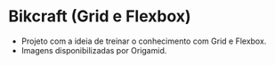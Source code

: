 # Bikcraft (Grid e Flexbox)

- Projeto com a ideia de treinar o conhecimento com Grid e Flexbox.
- Imagens disponibilizadas por Origamid.
